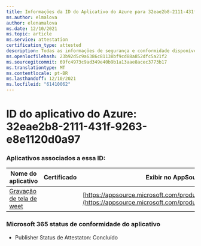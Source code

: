 ```yaml
---
title: Informações da ID do Aplicativo do Azure para 32eae2b8-2111-431f-9263-e8e1120d0a97
ms.author: elmalova
author: elenamalova
ms.date: 12/10/2021
ms.topic: article
ms.service: attestation
certification_type: attested
description: Todas as informações de segurança e conformidade disponíveis para o 32eae2b8-2111-431f-9263-e8e1120d0a97.
ms.openlocfilehash: 23b92d5c9a6386c81138bf9cd88a852dfc5a21f2
ms.sourcegitcommit: 69fc4973c9ad349e40b9b1a13aae8acec3773b17
ms.translationtype: MT
ms.contentlocale: pt-BR
ms.lasthandoff: 12/10/2021
ms.locfileid: "61410062"
---
```

# <a name="azure-app-id-32eae2b8-2111-431f-9263-e8e1120d0a97"></a>ID do aplicativo do Azure: 32eae2b8-2111-431f-9263-e8e1120d0a97


### <a name="apps-associated-with-this-id"></a>Aplicativos associados a essa ID:
| **Nome do aplicativo** | **Certificado** | **Exibir no AppSource** |
|--------------|---------------|-----------------------|
| [Gravação de tela de weet](https://docs.microsoft.com/microsoft-365-app-certification/forward/WA200003284) |  | [https://appsource.microsoft.com/product/office/WA200003284](https://appsource.microsoft.com/product/office/WA200003284) |

### <a name="microsoft-365-app-compliance-status"></a>Microsoft 365 status de conformidade do aplicativo
- Publisher Status de Attestaton: Concluído
